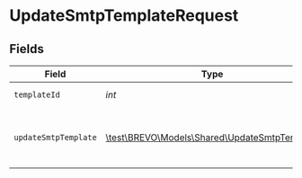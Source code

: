# UpdateSmtpTemplateRequest


## Fields

| Field                                                                                     | Type                                                                                      | Required                                                                                  | Description                                                                               |
| ----------------------------------------------------------------------------------------- | ----------------------------------------------------------------------------------------- | ----------------------------------------------------------------------------------------- | ----------------------------------------------------------------------------------------- |
| `templateId`                                                                              | *int*                                                                                     | :heavy_check_mark:                                                                        | id of the template                                                                        |
| `updateSmtpTemplate`                                                                      | [\test\BREVO\Models\Shared\UpdateSmtpTemplate](../../Models/Shared/UpdateSmtpTemplate.md) | :heavy_check_mark:                                                                        | values to update in transactional email template                                          |